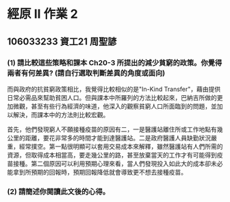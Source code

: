 # 經原 II 作業 2
## 106033233 資工21 周聖諺

### (1) 請比較這些策略和課本 Ch20-3 所提出的減少貧窮的政策。你覺得兩者有何差異? (請自行選取判斷差異的角度或面向)

而與政府的抗貧窮政策相比，我覺得比較相似的是"In-Kind Transfer"，藉由提供日常必需品來幫助貧困人口。但與課本中所羅列的方法比較起來，巴納吉所做的更加微觀，甚至有些行為經濟的味道，他深入的觀察貧窮人口所面臨到的問題，並加以解決，而課本中的方法則比較宏觀。

首先，他們發現窮人不願接種疫苗的原因有二，一是醫護站離住所或工作地點有幾公里的距離，要花非常多的時間才能到達醫護站。二是政府醫護人員缺勤狀況嚴重，經常撲空。第一點很明顯可以套用交易成本來解釋，雖然醫護站有人們所需的資源，但取得成本相當高，要走幾公里的路，甚至放棄當天的工作才有可能得到疫苗接種。第二個原因可以利用預期心理來看，當人們發現投入如此大的成本卻未必能拿到所預期的回報時，預期回報降低就會導致更不想去接種疫苗。

### (2) 請簡述你閱讀此文後的心得。


